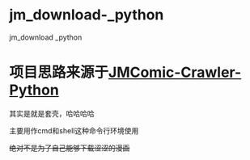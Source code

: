 # jm_download-_python
jm_download _python

# 项目思路来源于[JMComic-Crawler-Python](https://github.com/hect0x7/JMComic-Crawler-Python)

其实是就是套壳，哈哈哈哈

主要用作cmd和shell这种命令行环境使用

~~绝对不是为了自己能够下载涩涩的漫画~~
